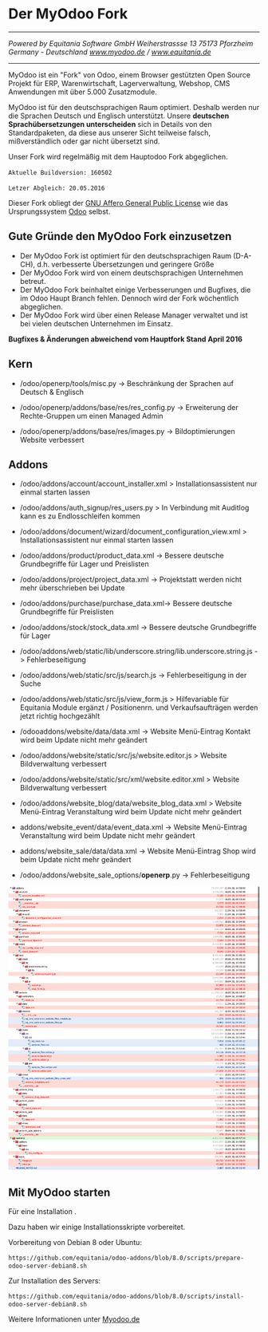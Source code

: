 # Der MyOdoo Fork
----
*Powered by*
*Equitania Software GmbH* 
*Weiherstrassse 13* 
*75173 Pforzheim* 
*Germany - Deutschland* 
*www.myodoo.de / www.equitania.de* 

----


MyOdoo ist ein "Fork" von Odoo, einem Browser gestützten Open Source Projekt für ERP, Warenwirtschaft, Lagerverwaltung, Webshop, CMS Anwendungen mit über 5.000 Zusatzmodule.

MyOdoo ist für den deutschsprachigen Raum optimiert. Deshalb werden nur die Sprachen Deutsch und Englisch unterstützt.
Unsere **deutschen Sprachübersetzungen unterscheiden** sich in Details von den Standardpaketen, da diese aus unserer Sicht teilweise falsch, mißverständlich oder gar nicht übersetzt sind.

Unser Fork wird regelmäßig mit dem Hauptodoo Fork abgeglichen.

`Aktuelle Buildversion: 160502`

`Letzer Abgleich: 20.05.2016`

Dieser Fork obliegt der <a href="http://www.gnu.org/licenses/licenses.html">GNU Affero General Public License</a> wie das Ursprungssystem <a href="https://www.odoo.com">Odoo</a> selbst.

## Gute Gründe den MyOdoo Fork einzusetzen

- Der MyOdoo Fork ist optimiert für den deutschsprachigen Raum (D-A-CH), d.h. verbesserte Übersetzungen und geringere Größe
- Der MyOdoo Fork wird von einem deutschsprachigen Unternehmen betreut.
- Der MyOdoo Fork beinhaltet einige Verbesserungen und Bugfixes, die im Odoo Haupt Branch fehlen. Dennoch wird der Fork wöchentlich abgeglichen. 
- Der MyOdoo Fork wird über einen Release Manager verwaltet und ist bei vielen deutschen Unternehmen im Einsatz.

**Bugfixes & Änderungen abweichend vom Hauptfork Stand April 2016**

## Kern

- /odoo/openerp/tools/misc.py -> Beschränkung der Sprachen auf Deutsch & Englisch

- /odoo/openerp/addons/base/res/res_config.py -> Erweiterung der Rechte-Gruppen um einen Managed Admin

- /odoo/openerp/addons/base/res/images.py -> Bildoptimierungen Website verbessert

## Addons

- /odoo/addons/account/account_installer.xml > Installationsassistent nur einmal starten lassen

- /odoo/addons/auth_signup/res_users.py > In Verbindung mit Auditlog kann es zu Endlosschleifen kommen

- /odoo/addons/document/wizard/document_configuration_view.xml > Installationsassistent nur einmal starten lassen

- /odoo/addons/product/product_data.xml -> Bessere deutsche Grundbegriffe für Lager und Preislisten

- /odoo/addons/project/project_data.xml -> Projektstatt werden nicht mehr überschrieben bei Update

- /odoo/addons/purchase/purchase_data.xml-> Bessere deutsche Grundbegriffe für Preislisten

- /odoo/addons/stock/stock_data.xml -> Bessere deutsche Grundbegriffe für Lager

- /odoo/addons/web/static/lib/underscore.string/lib.underscore.string.js -> Fehlerbeseitigung

- /odoo/addons/web/static/src/js/search.js -> Fehlerbeseitigung in der Suche

- /odoo/addons/web/static/src/js/view_form.js > Hilfevariable für Equitania Module ergänzt / Positionenrn. und Verkaufsaufträgen werden jetzt richtig hochgezählt

- /odooaddons/website/data/data.xml -> Website Menü-Eintrag Kontakt wird beim Update nicht mehr geändert

- /odoo/addons/website/static/src/js/website.editor.js > Website Bildverwaltung verbessert

- /odoo/addons/website/static/src/xml/website.editor.xml > Website Bildverwaltung verbessert

- /odoo/addons/website_blog/data/website_blog_data.xml > Website Menü-Eintrag Veranstaltung wird beim Update nicht mehr geändert

- addons/website_event/data/event_data.xml -> Website Menü-Eintrag Veranstaltung wird beim Update nicht mehr geändert

- addons/website_sale/data/data.xml -> Website Menü-Eintrag Shop wird beim Update nicht mehr geändert

- /odoo/addons/website_sale_options/__openerp__.py -> Fehlerbeseitigung



![image](myodoo-server-fork-differences.png)


Mit MyOdoo starten 
-------------------------
Für eine Installation .

Dazu haben wir einige Installationsskripte vorbereitet.

Vorbereitung von Debian 8 oder Ubuntu:

	https://github.com/equitania/odoo-addons/blob/8.0/scripts/prepare-odoo-server-debian8.sh

Zur Installation des Servers:

	https://github.com/equitania/odoo-addons/blob/8.0/scripts/install-odoo-server-debian8.sh


Weitere Informationen unter <a href="https://www.myoodoo.de">Myodoo.de</a>